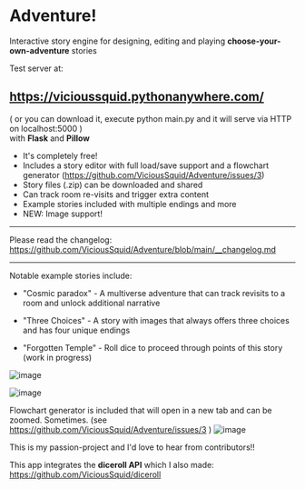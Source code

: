 # Adventure!

Interactive story engine for designing, editing and playing **choose-your-own-adventure** stories

Test server at: 
## https://vicioussquid.pythonanywhere.com/

( or you can download it, execute python main.py and it will serve via HTTP on localhost:5000 )  
with **Flask** and **Pillow**

* It's completely free!
* Includes a story editor with full load/save support and a flowchart generator (https://github.com/ViciousSquid/Adventure/issues/3)
* Story files (.zip) can be downloaded and shared
* Can track room re-visits and trigger extra content
* Example stories included with multiple endings and more
* NEW: Image support!
_____
Please read the changelog: https://github.com/ViciousSquid/Adventure/blob/main/__changelog.md
_____

Notable example stories include:

* "Cosmic paradox" - A multiverse adventure that can track revisits to a room and unlock additional narrative

* "Three Choices" - A story with images that always offers three choices and has four unique endings

* "Forgotten Temple" - Roll dice to proceed through points of this story (work in progress)


![image](https://github.com/ViciousSquid/Adventure/assets/161540961/cb68171e-2d97-42d7-a6d3-68463d241ab5)

![image](https://github.com/ViciousSquid/Adventure/assets/161540961/f93d3a95-901a-44d0-abef-deb4d7698ab4)



Flowchart generator is included that will open in a new tab and can be zoomed. Sometimes. (see https://github.com/ViciousSquid/Adventure/issues/3 )
![image](https://github.com/ViciousSquid/Adventure/assets/161540961/182735f7-e341-48d8-aff6-4880548fd9f4)


This is my passion-project and I'd love to hear from contributors!!


This app integrates the **diceroll API** which I also made: https://github.com/ViciousSquid/diceroll

